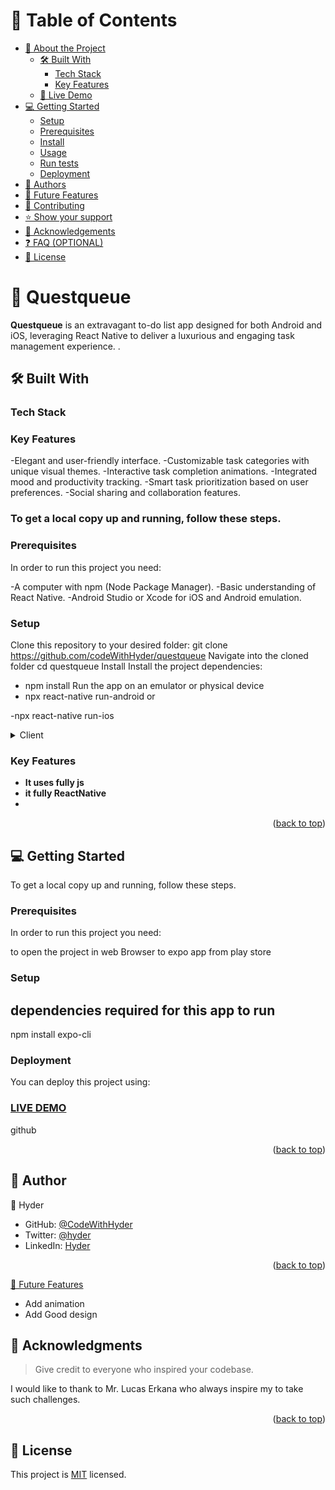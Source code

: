 <a name="readme-top"></a>

<!--
HOW TO USE:
This is an example of how you may give instructions on setting up your project locally.

Modify this file to match your project and remove sections that don't apply.

REQUIRED SECTIONS:
- Table of Contents
- About the Project
  - Built With
  - Live Demo
- Getting Started
- Authors
- Future Features
- Contributing
- Show your support
- Acknowledgements
- License

OPTIONAL SECTIONS:
- FAQ

After you're finished please remove all the comments and instructions!
-->

<!-- TABLE OF CONTENTS -->

# 📗 Table of Contents

- [📖 About the Project](#about-project)
  - [🛠 Built With](#built-with)
    - [Tech Stack](#tech-stack)
    - [Key Features](#key-features)
  - [🚀 Live Demo](#live-demo)
- [💻 Getting Started](#getting-started)
  - [Setup](#setup)
  - [Prerequisites](#prerequisites)
  - [Install](#install)
  - [Usage](#usage)
  - [Run tests](#run-tests)
  - [Deployment](#triangular_flag_on_post-deployment)
- [👥 Authors](#authors)
- [🔭 Future Features](#future-features)
- [🤝 Contributing](#contributing)
- [⭐️ Show your support](#support)
- [🙏 Acknowledgements](#acknowledgements)
- [❓ FAQ (OPTIONAL)](#faq)
- [📝 License](#license)

<!-- PROJECT DESCRIPTION -->

# 📖 Questqueue <a name="about-project"></a>


**Questqueue** is an extravagant to-do list app designed for both Android and iOS, leveraging React Native to deliver a luxurious and engaging task management experience. .

## 🛠 Built With <a name="built-with"></a>

### Tech Stack <a name="tech-stack"></a>

### Key Features

-Elegant and user-friendly interface.
-Customizable task categories with unique visual themes.
-Interactive task completion animations.
-Integrated mood and productivity tracking.
-Smart task prioritization based on user preferences.
-Social sharing and collaboration features.

### To get a local copy up and running, follow these steps.
### Prerequisites
In order to run this project you need:

-A computer with npm (Node Package Manager).
-Basic understanding of React Native.
-Android Studio or Xcode for iOS and Android emulation.
### Setup
Clone this repository to your desired folder:
 git clone https://github.com/codeWithHyder/questqueue
Navigate into the cloned folder
 cd questqueue
Install
Install the project dependencies:
 - npm install
Run the app on an emulator or physical device
 - npx react-native run-android
or

 -npx react-native run-ios



<details>
  <summary>Client</summary>
  <ul>
    <li>React native</a></li>
  </ul>
</details>


<!-- Features -->
### Key Features <a name="key-features"></a>

- **It uses fully js**
- **it fully ReactNative**
- 

<p align="right">(<a href="#readme-top">back to top</a>)</p>



<!-- GETTING STARTED -->

## 💻 Getting Started <a name="getting-started"></a>


To get a local copy up and running, follow these steps.

### Prerequisites

In order to run this project you need:

 to open the project in web Browser
 to expo app from play store

### Setup

## dependencies required for this app to run
npm install expo-cli

### Deployment

You can deploy this project using:
### [LIVE DEMO]("https://www.loom.com/share/d726e10bc6a94c178b4d449a9fe1e62c")


github

<p align="right">(<a href="#readme-top">back to top</a>)</p>

<!-- AUTHORS -->

## 👥 Author <a name="authors"></a>


👤 Hyder

- GitHub: [@CodeWithHyder](https://github.com/codeWithHyder)
- Twitter: [@hyder](https://twitter.com/@hyder3512)
- LinkedIn: [Hyder](https://www.linkedin.com/in/hyder3512/)



<p align="right">(<a href="#readme-top">back to top</a>)</p>


[🔭 Future Features](#future-features)
  
  - Add animation
  - Add Good design
  
  



<!-- ACKNOWLEDGEMENTS -->

## 🙏 Acknowledgments <a name="acknowledgements"></a>

> Give credit to everyone who inspired your codebase.

I would like to thank to Mr. Lucas Erkana who always inspire my to take such challenges.

<p align="right">(<a href="#readme-top">back to top</a>)</p>



<!-- LICENSE -->

## 📝 License <a name="license"></a>

This project is [MIT](./LICENSE) licensed.

